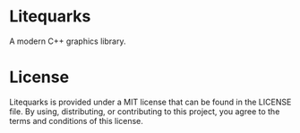 # Litequarks
A modern C++ graphics library.


# License
Litequarks is provided under a MIT license that can be found in the LICENSE file. By using, distributing, or contributing to this project, you agree to the terms and conditions of this license.
